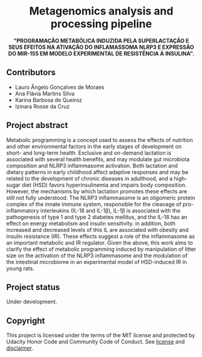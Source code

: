 <h1 align="center">Metagenomics analysis and processing pipeline</h1>
<p align="center"><strong>"PROGRAMAÇÃO METABÓLICA INDUZIDA PELA SUPERLACTAÇÃO E SEUS EFEITOS NA ATIVAÇÃO DO INFLAMASSOMA NLRP3 E EXPRESSÃO DO MIR-155 EM MODELO EXPERIMENTAL DE RESISTÊNCIA À INSULINA".</strong>
<br/>
  
<h2>Contributors</h2>
<ul>
  <li>Lauro Ângelo Gonçalves de Moraes</li>
  <li>Ana Flávia Martins Silva</li>
  <li>Karina Barbosa de Queiroz</li>
  <li>Izinara Rosse da Cruz</li>
</ul>

<h2>Project abstract</h2>
Metabolic programming is a concept used to assess the effects of nutrition and other environmental factors in the early stages of development on short- and long-term health. Exclusive and on-demand lactation is associated with several health benefits, and may modulate gut microbiota composition and NLRP3 inflammasome activation. Both lactation and dietary patterns in early childhood affect adaptive responses and may be related to the development of chronic diseases in adulthood, and a high-sugar diet (HSD) favors hyperinsulinemia and impairs body composition. However, the mechanisms by which lactation promotes these effects are still not fully understood. The NLRP3 inflammasome is an oligomeric protein complex of the innate immune system, responsible for the cleavage of pro-inflammatory interleukins (IL-18 and IL-1β), IL-1β is associated with the pathogenesis of type 1 and type 2 diabetes mellitus, and the IL-18 has an effect on energy metabolism and insulin sensitivity. in addition, both increased and decreased levels of this IL are associated with obesity and insulin resistance (IR). These effects suggest a role of the inflammasome as an important metabolic and IR regulator. Given the above, this work aims to clarify the effect of metabolic programming induced by manipulation of litter size on the activation of the NLRP3 inflammasome and the modulation of the intestinal microbiome in an experimental model of HSD-induced IR in young rats.

<h2>Project status</h2>
Under development.

<h2>Copyright</h2>
This project is licensed under the terms of the MIT license and protected by Udacity Honor Code and Community Code of Conduct. See <a href="LICENSE.md">license</a> and <a href="LICENSE.DISCLAIMER.md">disclaimer</a>.
